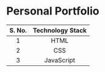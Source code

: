 # Personal Portfolio #

|S. No.|Technology Stack|
|:----:|:--------------:|
|  1   |     HTML       |
|  2   |     CSS        |
|  3   |    JavaScript  |

